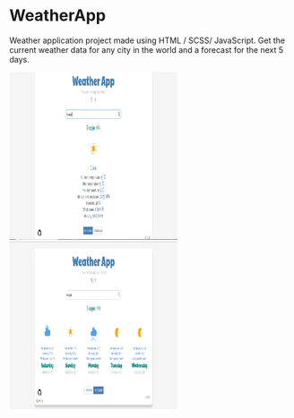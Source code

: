# WeatherApp

Weather application project made using HTML / SCSS/ JavaScript. Get the current weather data for any city in the world and a forecast for the next 5 days.

<img src="./static/images/project-screenshot-1.png" width="300px" height="300px" title="Screenshot">
<img src="./static/images/project-screenshot-2.png" width="300px" height="300px" title="Screenshot">
